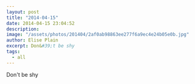 ```yaml
---
layout: post
title: "2014-04-15"
date: 2014-04-15 23:04:52
description: 
image: "/assets/photos/201404/2af0ab98863ee277f6a9ec4e24b05e0b.jpg"
author: Elise Plain
excerpt: Don&#39;t be shy
tags: 
  - all
---
```


Don&#39;t be shy
<p></p>
